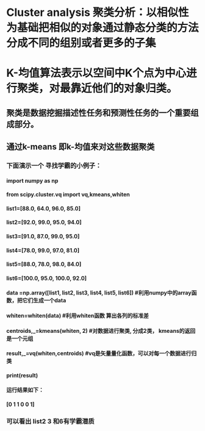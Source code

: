 # Cluster analysis 聚类分析：以相似性为基础把相似的对象通过静态分类的方法分成不同的组别或者更多的子集
 # K-均值算法表示以空间中K个点为中心进行聚类，对最靠近他们的对象归类。
 ## 聚类是数据挖掘描述性任务和预测性任务的一个重要组成部分。
 ## 通过k-means 即k-均值来对这些数据聚类
 ### 下面演示一个 寻找学霸的小例子：

#### import numpy as np
#### from scipy.cluster.vq import vq,kmeans,whiten
#### list1=[88.0, 64.0, 96.0, 85.0]
#### list2=[92.0, 99.0, 95.0, 94.0]
#### list3=[91.0, 87.0, 99.0, 95.0]
#### list4=[78.0, 99.0, 97.0, 81.0]
#### list5=[88.0, 78.0, 98.0, 84.0]
#### list6=[100.0, 95.0, 100.0, 92.0]
#### data =np.array([list1, list2, list3, list4, list5, list6])  #利用numpy中的array函数，把它们生成一个data
#### whiten=whiten(data)                   #利用whiten函数 算出各列的标准差
#### centroids,_=kmeans(whiten, 2)         #对数据进行聚类, 分成2类， kmeans的返回是一个元组
#### result,_=vq(whiten,centroids)         #vq是矢量量化函数，可以对每一个数据进行归类
#### print(result)

#### 运行结果如下：
#### [0 1 1 0 0 1]
### 可以看出   list2 3 和6有学霸潜质
